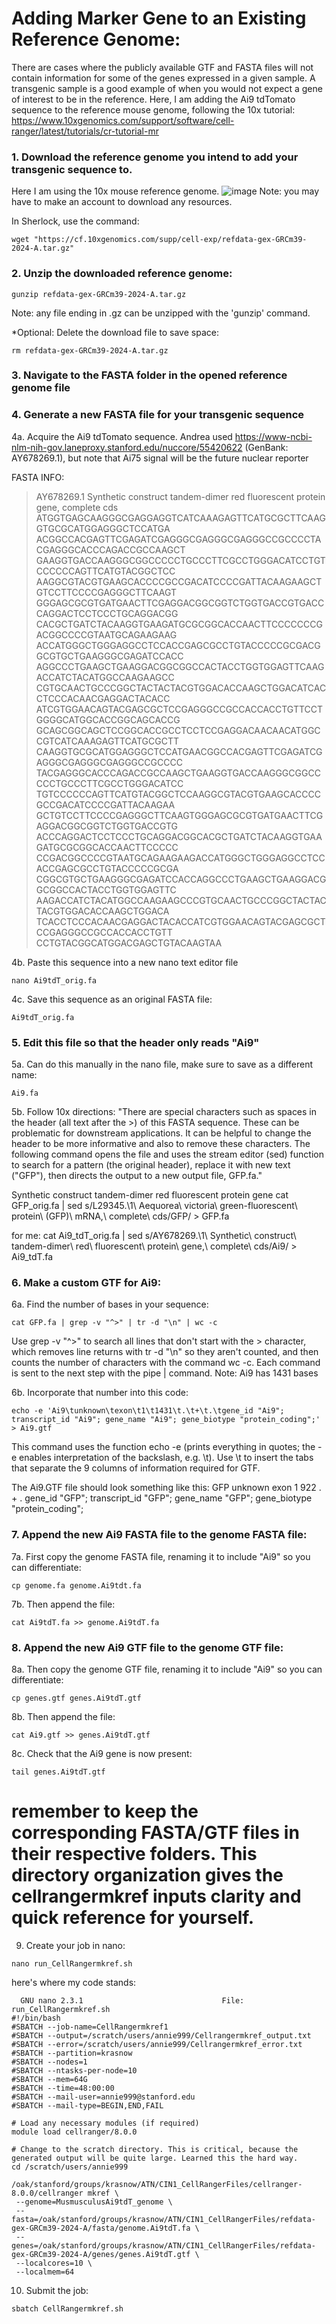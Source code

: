 # **Adding Marker Gene to an Existing Reference Genome:**

There are cases where the publicly available GTF and FASTA files will not contain information for some of the genes expressed in a given sample. 
A transgenic sample is a good example of when you would not expect a gene of interest to be in the reference. Here, I am adding the Ai9 tdTomato sequence
to the reference mouse genome, following the 10x tutorial: https://www.10xgenomics.com/support/software/cell-ranger/latest/tutorials/cr-tutorial-mr

### 1. Download the reference genome you intend to add your transgenic sequence to.

Here I am using the 10x mouse reference genome.
![image](https://github.com/annienguyen9/transcriptomics/assets/167817503/26e41f30-dc82-4821-8898-752453a8f747)
Note: you may have to make an account to download any resources.

In Sherlock, use the command:
```
wget "https://cf.10xgenomics.com/supp/cell-exp/refdata-gex-GRCm39-2024-A.tar.gz"
```

### 2. Unzip the downloaded reference genome:
```
gunzip refdata-gex-GRCm39-2024-A.tar.gz
```
Note: any file ending in .gz can be unzipped with the 'gunzip' command.

*Optional: Delete the download file to save space:
```
rm refdata-gex-GRCm39-2024-A.tar.gz
```

### 3. Navigate to the FASTA folder in the opened reference genome file

### 4. Generate a new FASTA file for your transgenic sequence
4a. Acquire the Ai9 tdTomato sequence.
Andrea used https://www-ncbi-nlm-nih-gov.laneproxy.stanford.edu/nuccore/55420622 (GenBank: AY678269.1), but note that Ai75 signal will be the future nuclear reporter

FASTA INFO:
>AY678269.1 Synthetic construct tandem-dimer red fluorescent protein gene, complete cds
ATGGTGAGCAAGGGCGAGGAGGTCATCAAAGAGTTCATGCGCTTCAAGGTGCGCATGGAGGGCTCCATGA
ACGGCCACGAGTTCGAGATCGAGGGCGAGGGCGAGGGCCGCCCCTACGAGGGCACCCAGACCGCCAAGCT
GAAGGTGACCAAGGGCGGCCCCCTGCCCTTCGCCTGGGACATCCTGTCCCCCCAGTTCATGTACGGCTCC
AAGGCGTACGTGAAGCACCCCGCCGACATCCCCGATTACAAGAAGCTGTCCTTCCCCGAGGGCTTCAAGT
GGGAGCGCGTGATGAACTTCGAGGACGGCGGTCTGGTGACCGTGACCCAGGACTCCTCCCTGCAGGACGG
CACGCTGATCTACAAGGTGAAGATGCGCGGCACCAACTTCCCCCCCGACGGCCCCGTAATGCAGAAGAAG
ACCATGGGCTGGGAGGCCTCCACCGAGCGCCTGTACCCCCGCGACGGCGTGCTGAAGGGCGAGATCCACC
AGGCCCTGAAGCTGAAGGACGGCGGCCACTACCTGGTGGAGTTCAAGACCATCTACATGGCCAAGAAGCC
CGTGCAACTGCCCGGCTACTACTACGTGGACACCAAGCTGGACATCACCTCCCACAACGAGGACTACACC
ATCGTGGAACAGTACGAGCGCTCCGAGGGCCGCCACCACCTGTTCCTGGGGCATGGCACCGGCAGCACCG
GCAGCGGCAGCTCCGGCACCGCCTCCTCCGAGGACAACAACATGGCCGTCATCAAAGAGTTCATGCGCTT
CAAGGTGCGCATGGAGGGCTCCATGAACGGCCACGAGTTCGAGATCGAGGGCGAGGGCGAGGGCCGCCCC
TACGAGGGCACCCAGACCGCCAAGCTGAAGGTGACCAAGGGCGGCCCCCTGCCCTTCGCCTGGGACATCC
TGTCCCCCCAGTTCATGTACGGCTCCAAGGCGTACGTGAAGCACCCCGCCGACATCCCCGATTACAAGAA
GCTGTCCTTCCCCGAGGGCTTCAAGTGGGAGCGCGTGATGAACTTCGAGGACGGCGGTCTGGTGACCGTG
ACCCAGGACTCCTCCCTGCAGGACGGCACGCTGATCTACAAGGTGAAGATGCGCGGCACCAACTTCCCCC
CCGACGGCCCCGTAATGCAGAAGAAGACCATGGGCTGGGAGGCCTCCACCGAGCGCCTGTACCCCCGCGA
CGGCGTGCTGAAGGGCGAGATCCACCAGGCCCTGAAGCTGAAGGACGGCGGCCACTACCTGGTGGAGTTC
AAGACCATCTACATGGCCAAGAAGCCCGTGCAACTGCCCGGCTACTACTACGTGGACACCAAGCTGGACA
TCACCTCCCACAACGAGGACTACACCATCGTGGAACAGTACGAGCGCTCCGAGGGCCGCCACCACCTGTT
CCTGTACGGCATGGACGAGCTGTACAAGTAA

4b. Paste this sequence into a new nano text editor file
```
nano Ai9tdT_orig.fa
```
4c. Save this sequence as an original FASTA file:
```
Ai9tdT_orig.fa
```

### 5. Edit this file so that the header only reads "Ai9"

5a. Can do this manually in the nano file, make sure to save as a different name:
```
Ai9.fa
```

5b. Follow 10x directions: "There are special characters such as spaces in the header (all text after the >) of this FASTA sequence. 
These can be problematic for downstream applications. It can be helpful to change the header to be more informative and also to remove these characters. 
The following command opens the file and uses the stream editor (sed) function to search for a pattern (the original header), replace it with new text ("GFP"), 
then directs the output to a new output file, GFP.fa."

Synthetic construct tandem-dimer red fluorescent protein gene
cat GFP_orig.fa | sed s/L29345\.\1\ Aequorea\ victoria\ green\-fluorescent\ protein\ \(GFP\)\ mRNA\,\ complete\ cds/GFP/ > GFP.fa

for me: cat Ai9_tdT_orig.fa | sed s/AY678269\.\1\ Synthetic\ construct\ tandem\-dimer\ red\ fluorescent\ protein\ gene\,\ complete\ cds/Ai9/ > Ai9_tdT.fa

### 6. Make a custom GTF for Ai9:
6a. Find the number of bases in your sequence:
```
cat GFP.fa | grep -v "^>" | tr -d "\n" | wc -c
```
Use grep -v "^>" to search all lines that don't start with the > character, which removes line returns with tr -d "\n" so they aren't counted, and then counts the number of characters with the command wc -c. 
Each command is sent to the next step with the pipe | command.
Note: Ai9 has 1431 bases

6b. Incorporate that number into this code:
```
echo -e 'Ai9\tunknown\texon\t1\t1431\t.\t+\t.\tgene_id "Ai9"; transcript_id "Ai9"; gene_name "Ai9"; gene_biotype "protein_coding";' > Ai9.gtf
```
This command uses the function echo -e (prints everything in quotes; the -e enables interpretation of the backslash, e.g. \t). Use \t to insert the tabs that separate the 9 columns of information required for GTF.

The Ai9.GTF file should look something like this: 
GFP     unknown exon    1       922     .       +       .       gene_id "GFP"; transcript_id "GFP"; gene_name "GFP"; gene_biotype "protein_coding";

### 7. Append the new Ai9 FASTA file to the genome FASTA file:
7a. First copy the genome FASTA file, renaming it to include "Ai9" so you can differentiate:
```
cp genome.fa genome.Ai9tdt.fa
```
7b. Then append the file:
```
cat Ai9tdT.fa >> genome.Ai9tdT.fa
```

### 8. Append the new Ai9 GTF file to the genome GTF file:
8a. Then copy the genome GTF file, renaming it to include "Ai9" so you can differentiate:
```
cp genes.gtf genes.Ai9tdT.gtf
```
8b. Then append the file:
```
cat Ai9.gtf >> genes.Ai9tdT.gtf
```
8c. Check that the Ai9 gene is now present:
```
tail genes.Ai9tdT.gtf
```

# remember to keep the corresponding FASTA/GTF files in their respective folders. This directory organization gives the cellrangermkref inputs clarity and quick reference for yourself.

9. Create your job in nano:
```
nano run_CellRangermkref.sh
```
here's where my code stands:
```
  GNU nano 2.3.1                               File: run_CellRangermkref.sh                                                                      
#!/bin/bash
#SBATCH --job-name=CellRangermkref1
#SBATCH --output=/scratch/users/annie999/Cellrangermkref_output.txt
#SBATCH --error=/scratch/users/annie999/Cellrangermkref_error.txt
#SBATCH --partition=krasnow
#SBATCH --nodes=1
#SBATCH --ntasks-per-node=10
#SBATCH --mem=64G
#SBATCH --time=48:00:00
#SBATCH --mail-user=annie999@stanford.edu
#SBATCH --mail-type=BEGIN,END,FAIL

# Load any necessary modules (if required)
module load cellranger/8.0.0

# Change to the scratch directory. This is critical, because the generated output will be quite large. Learned this the hard way.
cd /scratch/users/annie999

/oak/stanford/groups/krasnow/ATN/CIN1_CellRangerFiles/cellranger-8.0.0/cellranger mkref \
 --genome=MusmusculusAi9tdT_genome \
 --fasta=/oak/stanford/groups/krasnow/ATN/CIN1_CellRangerFiles/refdata-gex-GRCm39-2024-A/fasta/genome.Ai9tdT.fa \
 --genes=/oak/stanford/groups/krasnow/ATN/CIN1_CellRangerFiles/refdata-gex-GRCm39-2024-A/genes/genes.Ai9tdT.gtf \
 --localcores=10 \
 --localmem=64
```

10. Submit the job:
```
sbatch CellRangermkref.sh
```





 
